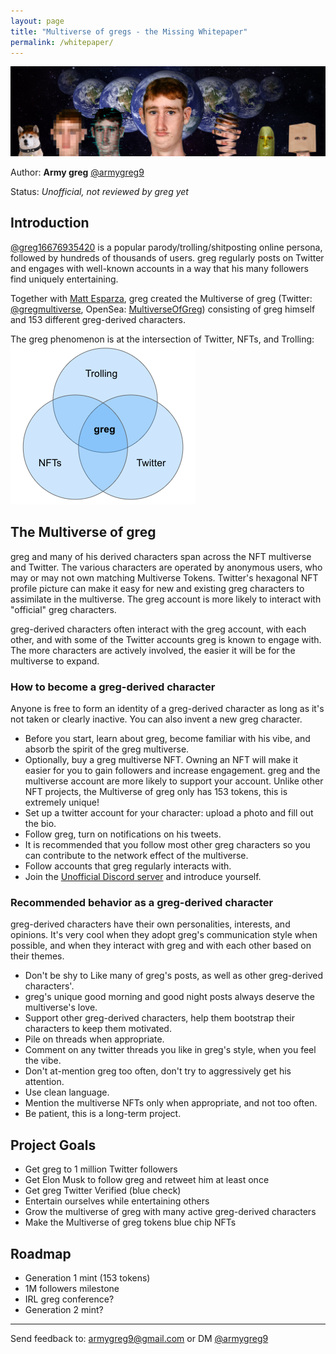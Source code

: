 ```yaml
---
layout: page
title: "Multiverse of gregs - the Missing Whitepaper"
permalink: /whitepaper/
---
```


![](/images/multiverse.jpeg "greg-multiverse")

Author: __Army greg__ [@armygreg9](https://twitter.com/armygreg9)

Status: *Unofficial, not reviewed by greg yet*

## Introduction
[@greg16676935420](https://twitter.com/greg16676935420) is a popular parody/trolling/shitposting online persona, followed by hundreds of thousands of users. greg regularly posts on Twitter and engages with well-known accounts in a way that his many followers find uniquely entertaining.

Together with [Matt Esparza](https://twitter.com/matthewesp), greg created the Multiverse of greg (Twitter: [@gregmultiverse](https://twitter.com/gregmultiverse), OpenSea: [MultiverseOfGreg](https://opensea.io/collection/multiverse-of-gregs)) consisting of greg himself and 153 different greg-derived characters.

The greg phenomenon is at the intersection of Twitter, NFTs, and Trolling:
![](/images/venn-diagram.png "venn diagram")


## The Multiverse of greg
greg and many of his derived characters span across the NFT multiverse and Twitter. The various characters are operated by anonymous users, who may or may not own matching Multiverse Tokens. Twitter's hexagonal NFT profile picture can make it easy for new and existing greg characters to assimilate in the multiverse. The greg account is more likely to interact with "official" greg characters.

greg-derived characters often interact with the greg account, with each other, and with some of the Twitter accounts greg is known to engage with. The more characters are actively involved, the easier it will be for the multiverse to expand.

### How to become a greg-derived character
Anyone is free to form an identity of a greg-derived character as long as it's not taken or clearly inactive. You can also invent a new greg character.
- Before you start, learn about greg, become familiar with his vibe, and absorb the spirit of the greg multiverse.
- Optionally, buy a greg multiverse NFT. Owning an NFT will make it easier for you to gain followers and increase engagement. greg and the multiverse account are more likely to support your account. Unlike other NFT projects, the Multiverse of greg only has 153 tokens, this is extremely unique!
- Set up a twitter account for your character: upload a photo and fill out the bio.
- Follow greg, turn on notifications on his tweets.
- It is recommended that you follow most other greg characters so you can contribute to the network effect of the multiverse.
- Follow accounts that greg regularly interacts with.
- Join the [Unofficial Discord server](https://discord.gg/UA6RarT8) and introduce yourself.

### Recommended behavior as a greg-derived character

greg-derived characters have their own personalities, interests, and opinions. It's very cool when they adopt greg's communication style when possible, and when they interact with greg and with each other based on their themes.

- Don't be shy to Like many of greg's posts, as well as other greg-derived characters'.
- greg's unique good morning and good night posts always deserve the multiverse's love.
- Support other greg-derived characters, help them bootstrap their characters to keep them motivated.
- Pile on threads when appropriate.
- Comment on any twitter threads you like in greg's style, when you feel the vibe.
- Don't at-mention greg too often, don't try to aggressively get his attention.
- Use clean language.
- Mention the multiverse NFTs only when appropriate, and not too often.
- Be patient, this is a long-term project.

## Project Goals

- Get greg to 1 million Twitter followers
- Get Elon Musk to follow greg and retweet him at least once
- Get greg Twitter Verified (blue check)
- Entertain ourselves while entertaining others
- Grow the multiverse of greg with many active greg-derived characters
- Make the Multiverse of greg tokens blue chip NFTs

## Roadmap

- Generation 1 mint (153 tokens)
- 1M followers milestone
- IRL greg conference?
- Generation 2 mint?

---

Send feedback to: armygreg9@gmail.com or DM [@armygreg9](https://twitter.com/armygreg9)

